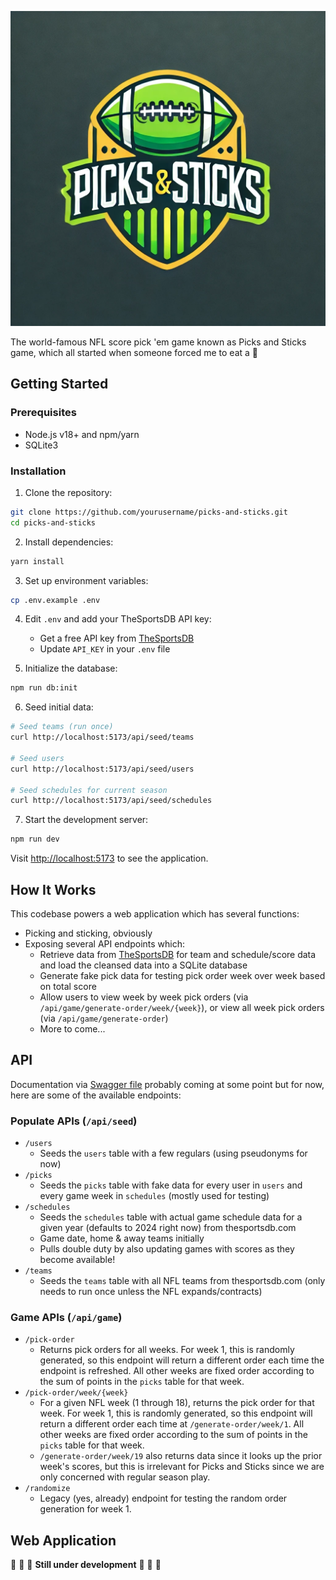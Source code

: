 ![picks-and-sticks.webp](src%2Flib%2Fimages%2Fpicks-and-sticks.webp)

The world-famous NFL score pick 'em game known as Picks and Sticks game, which all started when someone forced me to eat a 🍒

## Getting Started

### Prerequisites

- Node.js v18+ and npm/yarn
- SQLite3

### Installation

1. Clone the repository:
```bash
git clone https://github.com/yourusername/picks-and-sticks.git
cd picks-and-sticks
```

2. Install dependencies:
```bash
yarn install
```

3. Set up environment variables:
```bash
cp .env.example .env
```

4. Edit `.env` and add your TheSportsDB API key:
   - Get a free API key from [TheSportsDB](https://www.thesportsdb.com/api.php)
   - Update `API_KEY` in your `.env` file

5. Initialize the database:
```bash
npm run db:init
```

6. Seed initial data:
```bash
# Seed teams (run once)
curl http://localhost:5173/api/seed/teams

# Seed users
curl http://localhost:5173/api/seed/users

# Seed schedules for current season
curl http://localhost:5173/api/seed/schedules
```

7. Start the development server:
```bash
npm run dev
```

Visit [http://localhost:5173](http://localhost:5173) to see the application.

## How It Works

This codebase powers a web application which has several functions:

- Picking and sticking, obviously
- Exposing several API endpoints which:
  - Retrieve data from [TheSportsDB](https://www.thesportsdb.com/) for team and schedule/score data and load the cleansed data into a SQLite database
  - Generate fake pick data for testing pick order week over week based on total score
  - Allow users to view week by week pick orders (via `/api/game/generate-order/week/{week}`), or view all week pick orders (via `/api/game/generate-order`)
  - More to come...

## API

Documentation via [Swagger file](https://swagger.io/blog/api-documentation/what-is-api-documentation-and-why-it-matters/) probably coming at some point but for now, here are some of the available endpoints:

### Populate APIs (`/api/seed`)

- `/users`
  - Seeds the `users` table with a few regulars (using pseudonyms for now)
- `/picks`
  - Seeds the `picks` table with fake data for every user in `users` and every game week in `schedules` (mostly used for testing)
- `/schedules`
  - Seeds the `schedules` table with actual game schedule data for a given year (defaults to 2024 right now) from thesportsdb.com
  - Game date, home & away teams initially
  - Pulls double duty by also updating games with scores as they become available!
- `/teams`
  - Seeds the `teams` table with all NFL teams from thesportsdb.com (only needs to run once unless the NFL expands/contracts)

### Game APIs (`/api/game`)

- `/pick-order`
  - Returns pick orders for all weeks. For week 1, this is randomly generated, so this endpoint will return a different order each time the endpoint is refreshed. All other weeks are fixed order according to the sum of points in the `picks` table for that week.
- `/pick-order/week/{week}`
  - For a given NFL week (1 through 18), returns the pick order for that week. For week 1, this is randomly generated, so this endpoint will return a different order each time at `/generate-order/week/1`. All other weeks are fixed order according to the sum of points in the `picks` table for that week.
  - `/generate-order/week/19` also returns data since it looks up the prior week's scores, but this is irrelevant for Picks and Sticks since we are only concerned with regular season play.
- `/randomize`
  - Legacy (yes, already) endpoint for testing the random order generation for week 1.

## Web Application

🚧 🚧 🚧 **Still under development** 🚧 🚧 🚧

